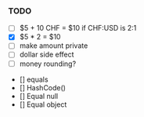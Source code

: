 ### TODO

- [ ] $5 + 10 CHF = $10 if CHF:USD is 2:1
- [x] $5 * 2 = $10
- [ ] make amount private
- [ ] dollar side effect
- [ ] money rounding?
- [] equals
- [] HashCode()
- [] Equal null
- [] Equal object